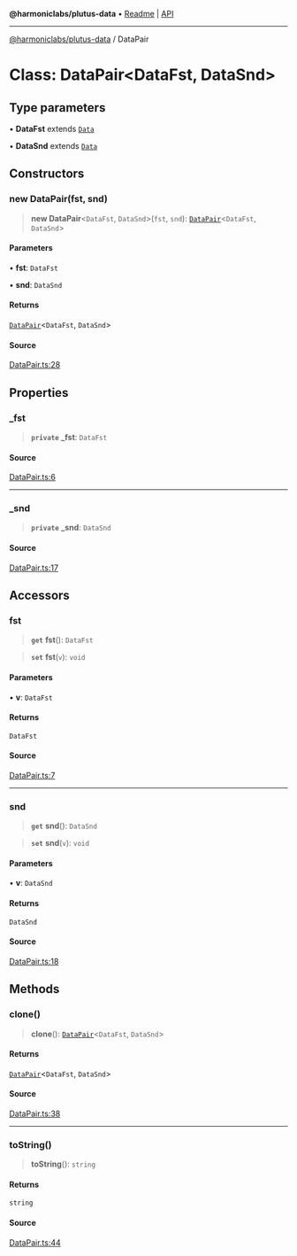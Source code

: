 **@harmoniclabs/plutus-data** • [Readme](../README) \| [API](../globals)

***

[@harmoniclabs/plutus-data](../README) / DataPair

# Class: DataPair\<DataFst, DataSnd\>

## Type parameters

• **DataFst** extends [`Data`](../type-aliases/Data)

• **DataSnd** extends [`Data`](../type-aliases/Data)

## Constructors

### new DataPair(fst, snd)

> **new DataPair**\<`DataFst`, `DataSnd`\>(`fst`, `snd`): [`DataPair`](DataPair)\<`DataFst`, `DataSnd`\>

#### Parameters

• **fst**: `DataFst`

• **snd**: `DataSnd`

#### Returns

[`DataPair`](DataPair)\<`DataFst`, `DataSnd`\>

#### Source

[DataPair.ts:28](https://github.com/HarmonicLabs/plutus-data/blob/911664c/src/DataPair.ts#L28)

## Properties

### \_fst

> **`private`** **\_fst**: `DataFst`

#### Source

[DataPair.ts:6](https://github.com/HarmonicLabs/plutus-data/blob/911664c/src/DataPair.ts#L6)

***

### \_snd

> **`private`** **\_snd**: `DataSnd`

#### Source

[DataPair.ts:17](https://github.com/HarmonicLabs/plutus-data/blob/911664c/src/DataPair.ts#L17)

## Accessors

### fst

> **`get`** **fst**(): `DataFst`

> **`set`** **fst**(`v`): `void`

#### Parameters

• **v**: `DataFst`

#### Returns

`DataFst`

#### Source

[DataPair.ts:7](https://github.com/HarmonicLabs/plutus-data/blob/911664c/src/DataPair.ts#L7)

***

### snd

> **`get`** **snd**(): `DataSnd`

> **`set`** **snd**(`v`): `void`

#### Parameters

• **v**: `DataSnd`

#### Returns

`DataSnd`

#### Source

[DataPair.ts:18](https://github.com/HarmonicLabs/plutus-data/blob/911664c/src/DataPair.ts#L18)

## Methods

### clone()

> **clone**(): [`DataPair`](DataPair)\<`DataFst`, `DataSnd`\>

#### Returns

[`DataPair`](DataPair)\<`DataFst`, `DataSnd`\>

#### Source

[DataPair.ts:38](https://github.com/HarmonicLabs/plutus-data/blob/911664c/src/DataPair.ts#L38)

***

### toString()

> **toString**(): `string`

#### Returns

`string`

#### Source

[DataPair.ts:44](https://github.com/HarmonicLabs/plutus-data/blob/911664c/src/DataPair.ts#L44)
